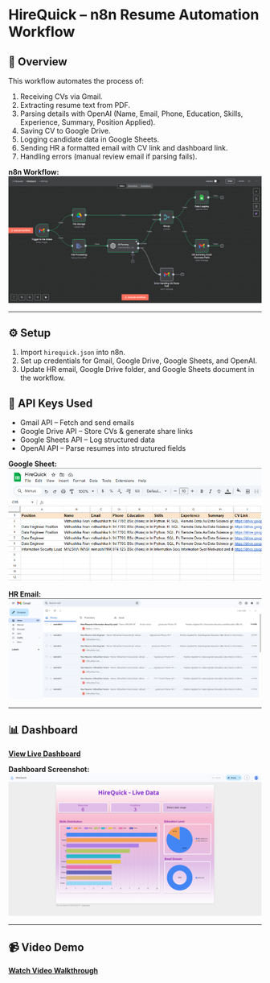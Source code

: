 # HireQuick – n8n Resume Automation Workflow

## 📌 Overview
This workflow automates the process of:
1. Receiving CVs via Gmail.
2. Extracting resume text from PDF.
3. Parsing details with OpenAI (Name, Email, Phone, Education, Skills, Experience, Summary, Position Applied).
4. Saving CV to Google Drive.
5. Logging candidate data in Google Sheets.
6. Sending HR a formatted email with CV link and dashboard link.
7. Handling errors (manual review email if parsing fails).

**n8n Workflow:**  
![Workflow Screenshot](samples/workflow.png)

---

## ⚙️ Setup
1. Import `hirequick.json` into n8n.
2. Set up credentials for Gmail, Google Drive, Google Sheets, and OpenAI.
3. Update HR email, Google Drive folder, and Google Sheets document in the workflow.

## 🔑 API Keys Used
- Gmail API – Fetch and send emails
- Google Drive API – Store CVs & generate share links
- Google Sheets API – Log structured data
- OpenAI API – Parse resumes into structured fields

**Google Sheet:**  
![Google Sheet Screenshot](samples/google_sheets.png)  

**HR Email:**  
![HR Email Screenshot](samples/hr_email.png)

---

## 📊 Dashboard
[**View Live Dashboard**](https://lookerstudio.google.com/reporting/8e2c0a3e-d6e4-4e20-96f1-2c6e2e5fca9b)  

**Dashboard Screenshot:**  
![Dashboard Screenshot](samples/dashboard.png)

---

## 📹 Video Demo
[**Watch Video Walkthrough**](https://drive.google.com/drive/folders/1UPc8PFf0yrVH71ei057wf8K283g7bIaP?usp=sharing)
